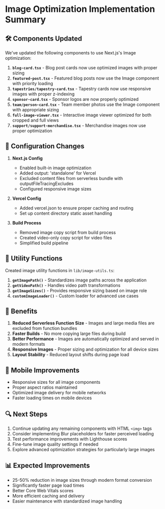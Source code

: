 # Image Optimization Implementation Summary

## 🛠️ Components Updated

We've updated the following components to use Next.js's Image optimization:

1. **`blog-card.tsx`** - Blog post cards now use optimized images with proper sizing
2. **`featured-post.tsx`** - Featured blog posts now use the Image component with priority loading
3. **`tapestries/tapestry-card.tsx`** - Tapestry cards now use responsive images with proper z-indexing
4. **`sponsor-card.tsx`** - Sponsor logos are now properly optimized
5. **`team/person-card.tsx`** - Team member photos use the Image component with appropriate sizing
6. **`full-image-viewer.tsx`** - Interactive image viewer optimized for both cropped and full views
7. **`support/support-merchandise.tsx`** - Merchandise images now use proper optimization

## 📝 Configuration Changes

1. **Next.js Config**
   - Enabled built-in image optimization 
   - Added output: 'standalone' for Vercel
   - Excluded content files from serverless bundle with outputFileTracingExcludes
   - Configured responsive image sizes

2. **Vercel Config**
   - Added vercel.json to ensure proper caching and routing
   - Set up content directory static asset handling

3. **Build Process**
   - Removed image copy script from build process
   - Created video-only copy script for video files
   - Simplified build pipeline

## 🔧 Utility Functions

Created image utility functions in `lib/image-utils.ts`:

1. **`getImagePath()`** - Standardizes image paths across the application
2. **`getVideoPath()`** - Handles video path transformations
3. **`getImageSizes()`** - Provides responsive sizing based on image role
4. **`customImageLoader()`** - Custom loader for advanced use cases

## 🚀 Benefits

1. **Reduced Serverless Function Size** - Images and large media files are excluded from function bundles
2. **Faster Builds** - No more copying large files during build
3. **Better Performance** - Images are automatically optimized and served in modern formats
4. **Responsive Images** - Proper sizing and optimization for all device sizes
5. **Layout Stability** - Reduced layout shifts during page load

## 📱 Mobile Improvements

- Responsive sizes for all image components
- Proper aspect ratios maintained
- Optimized image delivery for mobile networks
- Faster loading times on mobile devices

## 🔍 Next Steps

1. Continue updating any remaining components with HTML `<img>` tags
2. Consider implementing Blur placeholders for faster perceived loading
3. Test performance improvements with Lighthouse scores
4. Fine-tune image quality settings if needed
5. Explore advanced optimization strategies for particularly large images

## 📊 Expected Improvements

- 25-50% reduction in image sizes through modern format conversion
- Significantly faster page load times
- Better Core Web Vitals scores
- More efficient caching and delivery
- Easier maintenance with standardized image handling